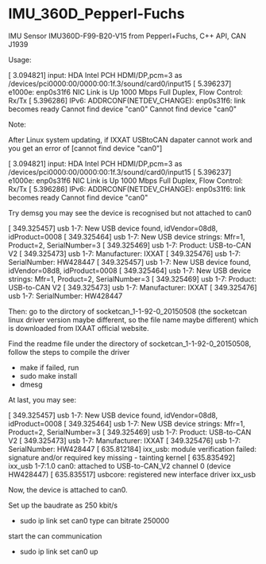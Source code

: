 # IMU_360D_Pepperl-Fuchs
IMU Sensor IMU360D-F99-B20-V15 from Pepperl+Fuchs, C++ API, CAN J1939 

Usage:











[    3.094821] input: HDA Intel PCH HDMI/DP,pcm=3 as /devices/pci0000:00/0000:00:1f.3/sound/card0/input15
[    5.396237] e1000e: enp0s31f6 NIC Link is Up 1000 Mbps Full Duplex, Flow Control: Rx/Tx
[    5.396286] IPv6: ADDRCONF(NETDEV_CHANGE): enp0s31f6: link becomes ready
Cannot find device "can0"
Cannot find device "can0"






Note: 

After Linux system updating, if IXXAT USBtoCAN dapater cannot work and you get an error of [cannot find device "can0"]

[    3.094821] input: HDA Intel PCH HDMI/DP,pcm=3 as /devices/pci0000:00/0000:00:1f.3/sound/card0/input15
[    5.396237] e1000e: enp0s31f6 NIC Link is Up 1000 Mbps Full Duplex, Flow Control: Rx/Tx
[    5.396286] IPv6: ADDRCONF(NETDEV_CHANGE): enp0s31f6: link becomes ready
Cannot find device "can0"


Try demsg you may see the device is recognised but not attached to can0

[  349.325457] usb 1-7: New USB device found, idVendor=08d8, idProduct=0008
[  349.325464] usb 1-7: New USB device strings: Mfr=1, Product=2, SerialNumber=3
[  349.325469] usb 1-7: Product: USB-to-CAN V2
[  349.325473] usb 1-7: Manufacturer: IXXAT
[  349.325476] usb 1-7: SerialNumber: HW428447
[  349.325457] usb 1-7: New USB device found, idVendor=08d8, idProduct=0008
[  349.325464] usb 1-7: New USB device strings: Mfr=1, Product=2, SerialNumber=3
[  349.325469] usb 1-7: Product: USB-to-CAN V2
[  349.325473] usb 1-7: Manufacturer: IXXAT
[  349.325476] usb 1-7: SerialNumber: HW428447

Then: 
go to the dirctory of socketcan_1-1-92-0_20150508 (the socketcan linux driver version maybe different, so the file name maybe different) which is downloaded from IXAAT official website.

Find the readme file under the directory of socketcan_1-1-92-0_20150508, follow the steps to compile the driver
- make
if failed, run
- sudo make install
- dmesg

At last, you may see:

[  349.325457] usb 1-7: New USB device found, idVendor=08d8, idProduct=0008
[  349.325464] usb 1-7: New USB device strings: Mfr=1, Product=2, SerialNumber=3
[  349.325469] usb 1-7: Product: USB-to-CAN V2
[  349.325473] usb 1-7: Manufacturer: IXXAT
[  349.325476] usb 1-7: SerialNumber: HW428447
[  635.812184] ixx_usb: module verification failed: signature and/or required key missing - tainting kernel
[  635.835492] ixx_usb 1-7:1.0 can0: attached to USB-to-CAN_V2 channel 0 (device HW428447)
[  635.835517] usbcore: registered new interface driver ixx_usb

Now, the device is attached to can0.  

Set up the baudrate as 250 kbit/s
- sudo ip link set can0 type can bitrate 250000

start the can communication 
- sudo ip link set can0 up

